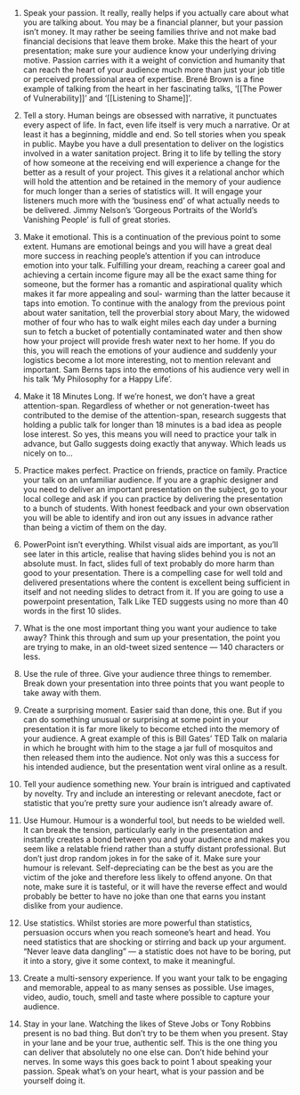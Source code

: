 1. Speak your passion. It really, really helps if you actually care about what you are talking about. You may be a financial planner, but your passion isn’t money. It may rather be seeing families thrive and not make bad financial decisions that leave them broke. Make this the heart of your presentation; make sure your audience know your underlying driving motive. Passion carries with it a weight of conviction and humanity that can reach the heart of your audience much more than just your job title or perceived professional area of expertise. Brené Brown is a fine example of talking from the heart in her fascinating talks, ‘[[The Power of Vulnerability]]’ and ‘[[Listening to Shame]]’.

2. Tell a story. Human beings are obsessed with narrative, it punctuates every aspect of life. In fact, even life itself is very much a narrative. Or at least it has a beginning, middle and end. So tell stories when you speak in public. Maybe you have a dull presentation to deliver on the logistics involved in a water sanitation project. Bring it to life by telling the story of how someone at the receiving end will experience a change for the better as a result of your project. This gives it a relational anchor which will hold the attention and be retained in the memory of your audience for much longer than a series of statistics will. It will engage your listeners much more with the ‘business end’ of what actually needs to be delivered. Jimmy Nelson’s ‘Gorgeous Portraits of the World’s Vanishing People’ is full of great stories.

3. Make it emotional. This is a continuation of the previous point to some extent. Humans are emotional beings and you will have a great deal more success in reaching people’s attention if you can introduce emotion into your talk. Fulfilling your dream, reaching a career goal and achieving a certain income figure may all be the exact same thing for someone, but the former has a romantic and aspirational quality which makes it far more appealing and soul- warming than the latter because it taps into emotion. To continue with the analogy from the previous point about water sanitation, tell the proverbial story about Mary, the widowed mother of four who has to walk eight miles each day under a burning sun to fetch a bucket of potentially contaminated water and then show how your project will provide fresh water next to her home. If you do this, you will reach the emotions of your audience and suddenly your logistics become a lot more interesting, not to mention relevant and important. Sam Berns taps into the emotions of his audience very well in his talk ‘My Philosophy for a Happy Life’.

4. Make it 18 Minutes Long. If we’re honest, we don’t have a great attention-span. Regardless of whether or not generation-tweet has contributed to the demise of the attention-span, research suggests that holding a public talk for longer than 18 minutes is a bad idea as people lose interest. So yes, this means you will need to practice your talk in advance, but Gallo suggests doing exactly that anyway. Which leads us nicely on to…

5. Practice makes perfect. Practice on friends, practice on family. Practice your talk on an unfamiliar audience. If you are a graphic designer and you need to deliver an important presentation on the subject, go to your local college and ask if you can practice by delivering the presentation to a bunch of students. With honest feedback and your own observation you will be able to identify and iron out any issues in advance rather than being a victim of them on the day.

6. PowerPoint isn’t everything. Whilst visual aids are important, as you’ll see later in this article, realise that having slides behind you is not an absolute must. In fact, slides full of text probably do more harm than good to your presentation. There is a compelling case for well told and delivered presentations where the content is excellent being sufficient in itself and not needing slides to detract from it. If you are going to use a powerpoint presentation, Talk Like TED suggests using no more than 40 words in the first 10 slides.

7. What is the one most important thing you want your audience to take away? Think this through and sum up your presentation, the point you are trying to make, in an old-tweet sized sentence — 140 characters or less.

8. Use the rule of three. Give your audience three things to remember. Break down your presentation into three points that you want people to take away with them.

9. Create a surprising moment. Easier said than done, this one. But if you can do something unusual or surprising at some point in your presentation it is far more likely to become etched into the memory of your audience. A great example of this is Bill Gates’ TED Talk on malaria in which he brought with him to the stage a jar full of mosquitos and then released them into the audience. Not only was this a success for his intended audience, but the presentation went viral online as a result.

10. Tell your audience something new. Your brain is intrigued and captivated by novelty. Try and include an interesting or relevant anecdote, fact or statistic that you’re pretty sure your audience isn’t already aware of.

11. Use Humour. Humour is a wonderful tool, but needs to be wielded well. It can break the tension, particularly early in the presentation and instantly creates a bond between you and your audience and makes you seem like a relatable friend rather than a stuffy distant professional. But don’t just drop random jokes in for the sake of it. Make sure your humour is relevant. Self-depreciating can be the best as you are the victim of the joke and therefore less likely to offend anyone. On that note, make sure it is tasteful, or it will have the reverse effect and would probably be better to have no joke than one that earns you instant dislike from your audience.

12. Use statistics. Whilst stories are more powerful than statistics, persuasion occurs when you reach someone’s heart and head. You need statistics that are shocking or stirring and back up your argument. “Never leave data dangling” — a statistic does not have to be boring, put it into a story, give it some context, to make it meaningful.

13. Create a multi-sensory experience. If you want your talk to be engaging and memorable, appeal to as many senses as possible. Use images, video, audio, touch, smell and taste where possible to capture your audience.

14. Stay in your lane. Watching the likes of Steve Jobs or Tony Robbins present is no bad thing. But don’t try to be them when you present. Stay in your lane and be your true, authentic self. This is the one thing you can deliver that absolutely no one else can. Don’t hide behind your nerves. In some ways this goes back to point 1 about speaking your passion. Speak what’s on your heart, what is your passion and be yourself doing it.